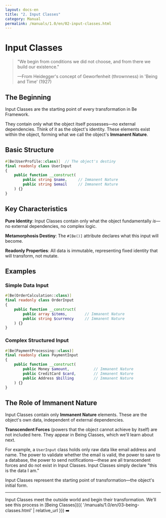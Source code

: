 ```yaml
---
layout: docs-en
title: "2. Input Classes"
category: Manual
permalink: /manuals/1.0/en/02-input-classes.html
---
```


# Input Classes

> "We begin from conditions we did not choose, and from there we build our existence."
> 
> —From Heidegger's concept of Geworfenheit (thrownness) in 'Being and Time' (1927)

## The Beginning

Input Classes are the starting point of every transformation in Be Framework.

They contain only what the object itself possesses—no external dependencies. Think of it as the object's identity. These elements exist within the object, forming what we call the object's **Immanent Nature**.

## Basic Structure

```php
#[Be(UserProfile::class)]  // The object's destiny
final readonly class UserInput
{
    public function __construct(
        public string $name,     // Immanent Nature
        public string $email     // Immanent Nature
    ) {}
}
```

## Key Characteristics

**Pure Identity**: Input Classes contain only what the object fundamentally *is*—no external dependencies, no complex logic.

**Metamorphosis Destiny**: The `#[Be()]` attribute declares what this input will become.

**Readonly Properties**: All data is immutable, representing fixed identity that will transform, not mutate.

## Examples

### Simple Data Input
```php
#[Be(OrderCalculation::class)]
final readonly class OrderInput
{
    public function __construct(
        public array $items,        // Immanent Nature
        public string $currency     // Immanent Nature
    ) {}
}
```

### Complex Structured Input
```php
#[Be(PaymentProcessing::class)]
final readonly class PaymentInput
{
    public function __construct(
        public Money $amount,           // Immanent Nature
        public CreditCard $card,        // Immanent Nature
        public Address $billing         // Immanent Nature
    ) {}
}
```

## The Role of Immanent Nature

Input Classes contain only **Immanent Nature** elements. These are the object's own data, independent of external dependencies.

**Transcendent Forces** (powers that the object cannot achieve by itself) are not included here. They appear in Being Classes, which we'll learn about next.

For example, a `UserInput` class holds only raw data like email address and name. The power to validate whether the email is valid, the power to save to a database, the power to send notifications—these are all transcendent forces and do not exist in Input Classes. Input Classes simply declare "this is the data I am."

Input Classes represent the starting point of transformation—the object's initial form.

---

Input Classes meet the outside world and begin their transformation. We'll see this process in [Being Classes]({{ '/manuals/1.0/en/03-being-classes.html' | relative_url }}) ➡️
